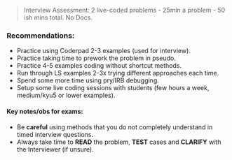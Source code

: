 >Interview Assessment:
2 live-coded problems - 25min a problem - 50 ish mins total. No Docs.


### Recommendations:
* Practice using Coderpad 2-3 examples (used for interview).
* Practice taking time to prework the problem in pseudo.
* Practice 4-5 examples coding without shortcut methods.
* Run through LS examples 2-3x trying different approaches each time.
* Spend some more time using pry/IRB debugging.
* Setup some live coding sessions with students (few hours a week, medium/kyu5 or lower examples).


#### Key notes/obs for exams:
* Be **careful** using methods that you do not completely understand in timed interview questions.
* Always take time to **READ** the problem, **TEST** cases and **CLARIFY** with the Interviewer (if unsure).
